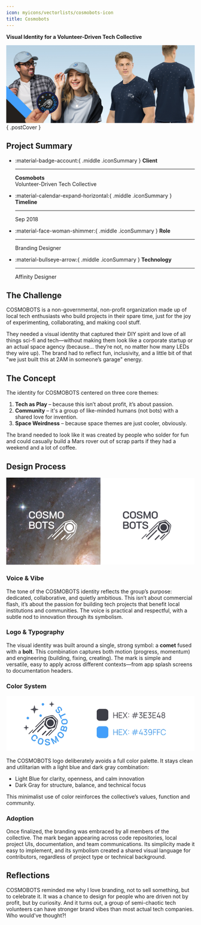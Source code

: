 ```yaml
---
icon: myicons/vectorlists/cosmobots-icon
title: Cosmobots
---
```


**Visual Identity for a Volunteer-Driven Tech Collective**

![cosmobots portada](../../img/cosmobots/cosmobot-header.webp){ .postCover }

## Project Summary

<div class="grid cards" markdown>

-   :material-badge-account:{ .middle .iconSummary }  __Client__

    ---

    **Cosmobots** <br>
    Volunteer-Driven Tech Collective

-   :material-calendar-expand-horizontal:{ .middle .iconSummary }  __Timeline__

    ---

    Sep 2018 <br>

-   :material-face-woman-shimmer:{ .middle .iconSummary }  __Role__

    ---

    Branding Designer

-   :material-bullseye-arrow:{ .middle .iconSummary }  __Technology__

    ---

    Affinity Designer


</div>

## The Challenge

COSMOBOTS is a non-governmental, non-profit organization made up of local tech enthusiasts who build projects in their spare time, just for the joy of experimenting, collaborating, and making cool stuff.

They needed a visual identity that captured their DIY spirit and love of all things sci-fi and tech—without making them look like a corporate startup or an actual space agency (because… they’re not, no matter how many LEDs they wire up). The brand had to reflect fun, inclusivity, and a little bit of that "we just built this at 2AM in someone’s garage" energy.

## The Concept 

The identity for COSMOBOTS centered on three core themes:

1. **Tech as Play** – because this isn’t about profit, it’s about passion.
2. **Community** – it's a group of like-minded humans (not bots) with a shared love for invention.
3. **Space Weirdness** – because space themes are just cooler, obviously.

The brand needed to look like it was created by people who solder for fun and could casually build a Mars rover out of scrap parts if they had a weekend and a lot of coffee.

## Design Process

![Cosmobots System Colors](../../img/cosmobots/cosmobots-logo.webp)

### Voice & Vibe
The tone of the COSMOBOTS identity reflects the group’s purpose: dedicated, collaborative, and quietly ambitious. This isn’t about commercial flash, it’s about the passion for building tech projects that benefit local institutions and communities. The voice is practical and respectful, with a subtle nod to innovation through its symbolism.

### Logo & Typography
The visual identity was built around a single, strong symbol: a **comet** fused with a **bolt**. This combination captures both motion (progress, momentum) and engineering (building, fixing, creating). The mark is simple and versatile, easy to apply across different contexts—from app splash screens to documentation headers.

### Color System

![Cosmobots System Colors](../../img/cosmobots/cosmobots-colors.webp)

The COSMOBOTS logo deliberately avoids a full color palette. It stays clean and utilitarian with a light blue and dark gray combination:

- Light Blue for clarity, openness, and calm innovation
- Dark Gray for structure, balance, and technical focus

This minimalist use of color reinforces the collective’s values, function and community.

### Adoption
Once finalized, the branding was embraced by all members of the collective. The mark began appearing across code repositories, local project UIs, documentation, and team communications. Its simplicity made it easy to implement, and its symbolism created a shared visual language for contributors, regardless of project type or technical background.

## Reflections 

COSMOBOTS reminded me why I love branding, not to sell something, but to celebrate it. It was a chance to design for people who are driven not by profit, but by curiosity. And it turns out, a group of semi-chaotic tech volunteers can have stronger brand vibes than most actual tech companies. Who would've thought?!


